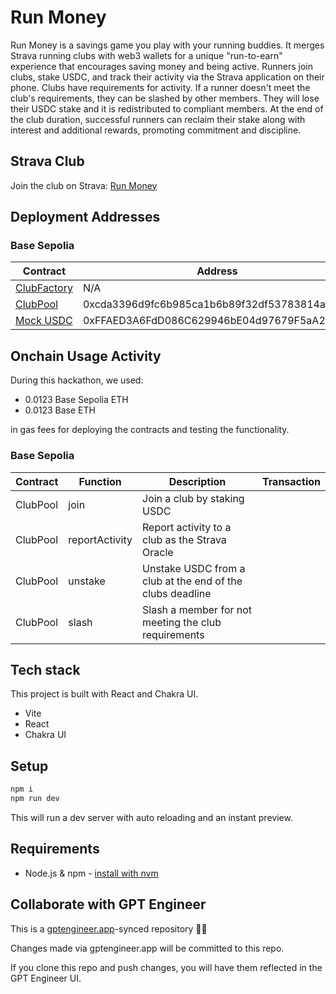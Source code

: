 # Run Money

Run Money is a savings game you play with your running buddies. It merges Strava running clubs with web3 wallets for a unique "run-to-earn" experience that encourages saving money and being active. Runners join clubs, stake USDC, and track their activity via the Strava application on their phone. Clubs have requirements for activity. If a runner doesn't meet the club's requirements, they can be slashed by other members. They will lose their USDC stake and it is redistributed to compliant members. At the end of the club duration, successful runners can reclaim their stake along with interest and additional rewards, promoting commitment and discipline.

## Strava Club
Join the club on Strava: [Run Money](https://www.strava.com/clubs/proof-of-workout)

## Deployment Addresses

### Base Sepolia
| Contract | Address |
| --- | --- |
| [ClubFactory](https://sepolia.basescan.org/address/) | N/A |
| [ClubPool](https://sepolia.basescan.org/address/0xcda3396d9fc6b985ca1b6b89f32df53783814a7c) | 0xcda3396d9fc6b985ca1b6b89f32df53783814a7c |
| [Mock USDC](https://sepolia.basescan.org/address/0xFFAED3A6FdD086C629946bE04d97679F5aA2590A) | 0xFFAED3A6FdD086C629946bE04d97679F5aA2590A |


## Onchain Usage Activity
During this hackathon, we used:
* 0.0123 Base Sepolia ETH 
* 0.0123 Base ETH 

in gas fees for deploying the contracts and testing the functionality.

### Base Sepolia
| Contract | Function | Description | Transaction | 
| --- | --- | --- | --- |
| ClubPool | join | Join a club by staking USDC | |
| ClubPool | reportActivity | Report activity to a club as the Strava Oracle | | 
| ClubPool | unstake | Unstake USDC from a club at the end of the clubs deadline | |
| ClubPool | slash | Slash a member for not meeting the club requirements | |


## Tech stack

This project is built with React and Chakra UI.

- Vite
- React
- Chakra UI

## Setup
```sh
npm i
npm run dev
```

This will run a dev server with auto reloading and an instant preview.

## Requirements

- Node.js & npm - [install with nvm](https://github.com/nvm-sh/nvm#installing-and-updating)

## Collaborate with GPT Engineer

This is a [gptengineer.app](https://gptengineer.app)-synced repository 🌟🤖

Changes made via gptengineer.app will be committed to this repo.

If you clone this repo and push changes, you will have them reflected in the GPT Engineer UI.